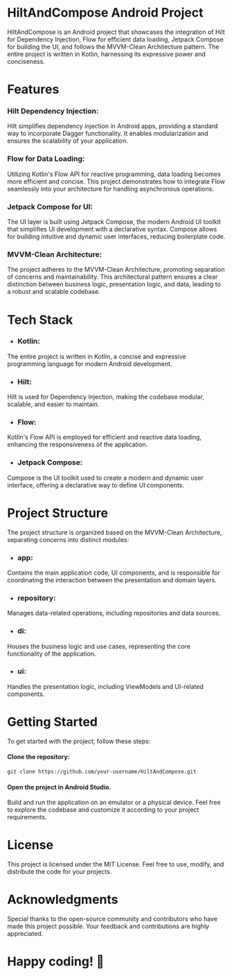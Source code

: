# HiltAndCompose Android Project

HiltAndCompose is an Android project that showcases the integration of Hilt for Dependency Injection, Flow for efficient data loading, Jetpack Compose for building the UI, and follows the MVVM-Clean Architecture pattern. The entire project is written in Kotlin, harnessing its expressive power and conciseness.

# Features

### Hilt Dependency Injection: 
Hilt simplifies dependency injection in Android apps, providing a standard way to incorporate Dagger functionality. It enables modularization and ensures the scalability of your application.
### Flow for Data Loading: 
Utilizing Kotlin's Flow API for reactive programming, data loading becomes more efficient and concise. This project demonstrates how to integrate Flow seamlessly into your architecture for handling asynchronous operations.
### Jetpack Compose for UI: 
The UI layer is built using Jetpack Compose, the modern Android UI toolkit that simplifies UI development with a declarative syntax. Compose allows for building intuitive and dynamic user interfaces, reducing boilerplate code.
### MVVM-Clean Architecture: 
The project adheres to the MVVM-Clean Architecture, promoting separation of concerns and maintainability. This architectural pattern ensures a clear distinction between business logic, presentation logic, and data, leading to a robust and scalable codebase.
# Tech Stack

* ### Kotlin: 
The entire project is written in Kotlin, a concise and expressive programming language for modern Android development.
* ### Hilt: 
Hilt is used for Dependency Injection, making the codebase modular, scalable, and easier to maintain.
* ### Flow: 
Kotlin's Flow API is employed for efficient and reactive data loading, enhancing the responsiveness of the application.
* ### Jetpack Compose: 
Compose is the UI toolkit used to create a modern and dynamic user interface, offering a declarative way to define UI components.
# Project Structure

The project structure is organized based on the MVVM-Clean Architecture, separating concerns into distinct modules:

* ### app: 
Contains the main application code, UI components, and is responsible for coordinating the interaction between the presentation and domain layers.
* ### repository: 
Manages data-related operations, including repositories and data sources.
* ### di: 
Houses the business logic and use cases, representing the core functionality of the application.
* ### ui: 
Handles the presentation logic, including ViewModels and UI-related components.
# Getting Started

To get started with the project, follow these steps:

#### Clone the repository:
```
git clone https://github.com/your-username/HiltAndCompose.git
```
#### Open the project in Android Studio.
Build and run the application on an emulator or a physical device.
Feel free to explore the codebase and customize it according to your project requirements.

# License

This project is licensed under the MIT License. Feel free to use, modify, and distribute the code for your projects.

# Acknowledgments

Special thanks to the open-source community and contributors who have made this project possible. Your feedback and contributions are highly appreciated.

# Happy coding! 🚀